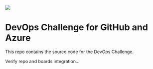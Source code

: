 ![](https://github.com/dmckinstry/PCABChallenge/workflows/Continuous%20Integration/badge.svg)

# DevOps Challenge for GitHub and Azure

This repo contains the source code for the DevOps Challenge.

Verify repo and boards integration...
